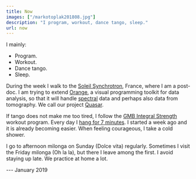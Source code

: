 ```yaml
---
title: Now
images: ["/markotoplak201808.jpg"]
description: "I program, workout, dance tango, sleep."
url: now
---
```


I mainly:

- Program.
- Workout.
- Dance tango.
- Sleep.

During the week I walk to the [Soleil Synchrotron](https://www.synchrotron-soleil.fr/), France,
where I am a post-doc. I am trying to extend [Orange](https://orange.biolab.si),
a visual programming toolkit for data analysis, so that it will handle
[spectral](https://github.com/quasars/orange-spectroscopy) data and perhaps
also data from tomography. We call our project [Quasar](https://quasar.codes).

If tango does not make me too tired, I follow the
[GMB Integral Strength](https://gmb.io/is/) workout program. 
Every day I [hang for 7 minutes](http://www.idoportal.com/blog/hanging). 
I started a week ago and it is already becoming easier.
When feeling courageous, I take a cold shower.

I go to afternoon milonga on Sunday (Dolce vita) regularly. Sometimes I
visit the Friday milonga (Oh la la), but there I leave among the first. I
avoid staying up late. We practice at home a lot.

--- January 2019


